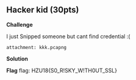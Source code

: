 ## Hacker kid (30pts)
**Challenge**

I just Snipped someone but cant find credential :(

```
attachment: kkk.pcapng
```

**Solution**

**Flag**
flag: HZU18{S0_R!SKY_W!TH0UT_SSL}

